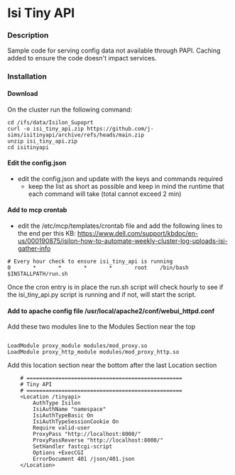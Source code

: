# Isi Tiny API

### Description
Sample code for serving config data not available through PAPI. Caching added to ensure the code doesn't impact services.


### Installation

#### Download
On the cluster run the following command:

```
cd /ifs/data/Isilon_Supoprt
curl -o isi_tiny_api.zip https://github.com/j-sims/isitinyapi/archive/refs/heads/main.zip
unzip isi_tiny_api.zip
cd isitinyapi
```

#### Edit the config.json
- edit the config.json and update with the keys and commands required
  - keep the list as short as possible and keep in mind the runtime that each command will take (total cannot exceed 2 min)

#### Add to mcp crontab
- edit the /etc/mcp/templates/crontab file and add the following lines to the end per this KB: https://www.dell.com/support/kbdoc/en-us/000190875/isilon-how-to-automate-weekly-cluster-log-uploads-isi-gather-info

```
# Every hour check to ensure isi_tiny_api is running
0       *       *       *       *       root    /bin/bash $INSTALLPATH/run.sh
```

Once the cron entry is in place the run.sh script will check hourly to see if the isi_tiny_api.py script is running and if not, will start the script.

#### Add to apache config file /usr/local/apache2/conf/webui_httpd.conf

Add these two modules line to the Modules Section near the top

```

LoadModule proxy_module modules/mod_proxy.so
LoadModule proxy_http_module modules/mod_proxy_http.so
```

Add this location section near the bottom after the last Location section
```
    # =================================================
    # Tiny API
    # =================================================
    <Location /tinyapi>
        AuthType Isilon
        IsiAuthName "namespace"
        IsiAuthTypeBasic On
        IsiAuthTypeSessionCookie On
        Require valid-user
        ProxyPass "http://localhost:8000/"
        ProxyPassReverse "http://localhost:8000/"
        SetHandler fastcgi-script
        Options +ExecCGI
        ErrorDocument 401 /json/401.json
    </Location>
```
